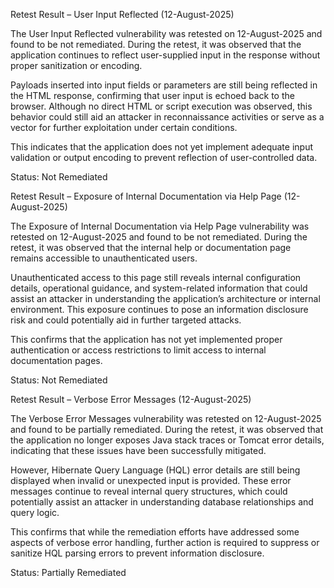 
Retest Result – User Input Reflected (12-August-2025)

The User Input Reflected vulnerability was retested on 12-August-2025 and found to be not remediated. During the retest, it was observed that the application continues to reflect user-supplied input in the response without proper sanitization or encoding.

Payloads inserted into input fields or parameters are still being reflected in the HTML response, confirming that user input is echoed back to the browser. Although no direct HTML or script execution was observed, this behavior could still aid an attacker in reconnaissance activities or serve as a vector for further exploitation under certain conditions.

This indicates that the application does not yet implement adequate input validation or output encoding to prevent reflection of user-controlled data.

Status: Not Remediated

Retest Result – Exposure of Internal Documentation via Help Page (12-August-2025)

The Exposure of Internal Documentation via Help Page vulnerability was retested on 12-August-2025 and found to be not remediated. During the retest, it was observed that the internal help or documentation page remains accessible to unauthenticated users.

Unauthenticated access to this page still reveals internal configuration details, operational guidance, and system-related information that could assist an attacker in understanding the application’s architecture or internal environment. This exposure continues to pose an information disclosure risk and could potentially aid in further targeted attacks.

This confirms that the application has not yet implemented proper authentication or access restrictions to limit access to internal documentation pages.

Status: Not Remediated


Retest Result – Verbose Error Messages (12-August-2025)

The Verbose Error Messages vulnerability was retested on 12-August-2025 and found to be partially remediated. During the retest, it was observed that the application no longer exposes Java stack traces or Tomcat error details, indicating that these issues have been successfully mitigated.

However, Hibernate Query Language (HQL) error details are still being displayed when invalid or unexpected input is provided. These error messages continue to reveal internal query structures, which could potentially assist an attacker in understanding database relationships and query logic.

This confirms that while the remediation efforts have addressed some aspects of verbose error handling, further action is required to suppress or sanitize HQL parsing errors to prevent information disclosure.

Status: Partially Remediated
